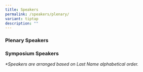 ```yaml
---
title: Speakers
permalink: /speakers/plenary/
variant: tiptap
description: ""
---
```

<h3><strong>Plenary Speakers</strong></h3>
<p></p>
<p></p>
<h3><strong>Symposium Speakers</strong></h3>
<p><em>*Speakers are arranged based on Last Name alphabetical order.</em>
</p>